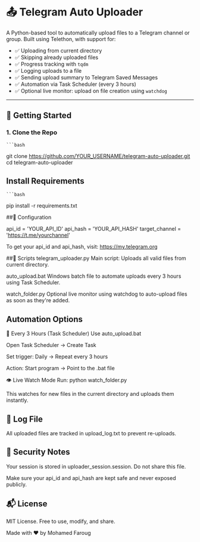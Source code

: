 # 📤 Telegram Auto Uploader

A Python-based tool to automatically upload files to a Telegram channel or group. Built using Telethon, with support for:

- ✅ Uploading from current directory
- ✅ Skipping already uploaded files
- ✅ Progress tracking with `tqdm`
- ✅ Logging uploads to a file
- ✅ Sending upload summary to Telegram Saved Messages
- ✅ Automation via Task Scheduler (every 3 hours)
- ✅ Optional live monitor: upload on file creation using `watchdog`

---

## 🚀 Getting Started

### 1. Clone the Repo

    ```bash
git clone https://github.com/YOUR_USERNAME/telegram-auto-uploader.git
  cd telegram-auto-uploader
## Install Requirements
    ```bash
pip install -r requirements.txt


##🔧 Configuration

api_id = 'YOUR_API_ID'
api_hash = 'YOUR_API_HASH'
target_channel = 'https://t.me/yourchannel'

To get your api_id and api_hash, visit: https://my.telegram.org


##📜 Scripts
telegram_uploader.py
Main script: Uploads all valid files from current directory.

auto_upload.bat
Windows batch file to automate uploads every 3 hours using Task Scheduler.

watch_folder.py
Optional live monitor using watchdog to auto-upload files as soon as they're added.


## Automation Options
🔁 Every 3 Hours (Task Scheduler)
Use auto_upload.bat

Open Task Scheduler → Create Task

Set trigger: Daily → Repeat every 3 hours

Action: Start program → Point to the .bat file

👁️ Live Watch Mode
Run:
    python watch_folder.py

This watches for new files in the current directory and uploads them instantly.


## 📄 Log File
All uploaded files are tracked in upload_log.txt to prevent re-uploads.

## 🔐 Security Notes
Your session is stored in uploader_session.session. Do not share this file.

Make sure your api_id and api_hash are kept safe and never exposed publicly.

## 📬 License
MIT License. Free to use, modify, and share.

Made with ❤️ by Mohamed Faroug



